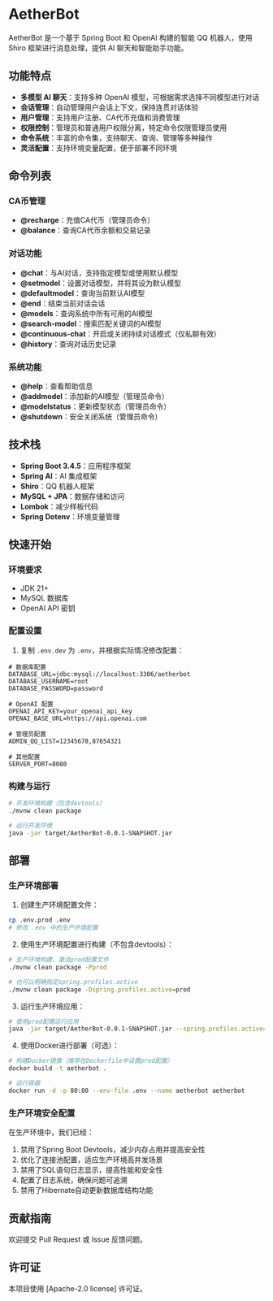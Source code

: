 # AetherBot

AetherBot 是一个基于 Spring Boot 和 OpenAI 构建的智能 QQ 机器人，使用 Shiro 框架进行消息处理，提供 AI 聊天和智能助手功能。

## 功能特点

- **多模型 AI 聊天**：支持多种 OpenAI 模型，可根据需求选择不同模型进行对话
- **会话管理**：自动管理用户会话上下文，保持连贯对话体验
- **用户管理**：支持用户注册、CA代币充值和消费管理
- **权限控制**：管理员和普通用户权限分离，特定命令仅限管理员使用
- **命令系统**：丰富的命令集，支持聊天、查询、管理等多种操作
- **灵活配置**：支持环境变量配置，便于部署不同环境

## 命令列表

### CA币管理
- **@recharge**：充值CA代币（管理员命令）
- **@balance**：查询CA代币余额和交易记录

### 对话功能
- **@chat**：与AI对话，支持指定模型或使用默认模型
- **@setmodel**：设置对话模型，并将其设为默认模型
- **@defaultmodel**：查询当前默认AI模型
- **@end**：结束当前对话会话
- **@models**：查询系统中所有可用的AI模型
- **@search-model**：搜索匹配关键词的AI模型
- **@continuous-chat**：开启或关闭持续对话模式（仅私聊有效）
- **@history**：查询对话历史记录

### 系统功能
- **@help**：查看帮助信息
- **@addmodel**：添加新的AI模型（管理员命令）
- **@modelstatus**：更新模型状态（管理员命令）
- **@shutdown**：安全关闭系统（管理员命令）

## 技术栈

- **Spring Boot 3.4.5**：应用程序框架
- **Spring AI**：AI 集成框架
- **Shiro**：QQ 机器人框架
- **MySQL + JPA**：数据存储和访问
- **Lombok**：减少样板代码
- **Spring Dotenv**：环境变量管理

## 快速开始

### 环境要求
- JDK 21+
- MySQL 数据库
- OpenAI API 密钥

### 配置设置

1. 复制 `.env.dev` 为 `.env`，并根据实际情况修改配置：

```properties
# 数据库配置
DATABASE_URL=jdbc:mysql://localhost:3306/aetherbot
DATABASE_USERNAME=root
DATABASE_PASSWORD=password

# OpenAI 配置
OPENAI_API_KEY=your_openai_api_key
OPENAI_BASE_URL=https://api.openai.com

# 管理员配置
ADMIN_QQ_LIST=12345678,87654321

# 其他配置
SERVER_PORT=8080
```

### 构建与运行

```bash
# 开发环境构建（包含devtools）
./mvnw clean package

# 运行开发环境
java -jar target/AetherBot-0.0.1-SNAPSHOT.jar
```

## 部署

### 生产环境部署

1. 创建生产环境配置文件：

```bash
cp .env.prod .env
# 修改 .env 中的生产环境配置
```

2. 使用生产环境配置进行构建（不包含devtools）：

```bash
# 生产环境构建，激活prod配置文件
./mvnw clean package -Pprod

# 也可以明确指定spring.profiles.active
./mvnw clean package -Dspring.profiles.active=prod
```

3. 运行生产环境应用：

```bash
# 使用prod配置运行应用
java -jar target/AetherBot-0.0.1-SNAPSHOT.jar --spring.profiles.active=prod
```

4. 使用Docker进行部署（可选）：

```bash
# 构建Docker镜像（推荐在Dockerfile中设置prod配置）
docker build -t aetherbot .

# 运行容器
docker run -d -p 80:80 --env-file .env --name aetherbot aetherbot
```

### 生产环境安全配置

在生产环境中，我们已经：

1. 禁用了Spring Boot Devtools，减少内存占用并提高安全性
2. 优化了连接池配置，适应生产环境高并发场景
3. 禁用了SQL语句日志显示，提高性能和安全性
4. 配置了日志系统，确保问题可追溯
5. 禁用了Hibernate自动更新数据库结构功能

## 贡献指南

欢迎提交 Pull Request 或 Issue 反馈问题。

## 许可证

本项目使用 [Apache-2.0 license] 许可证。 